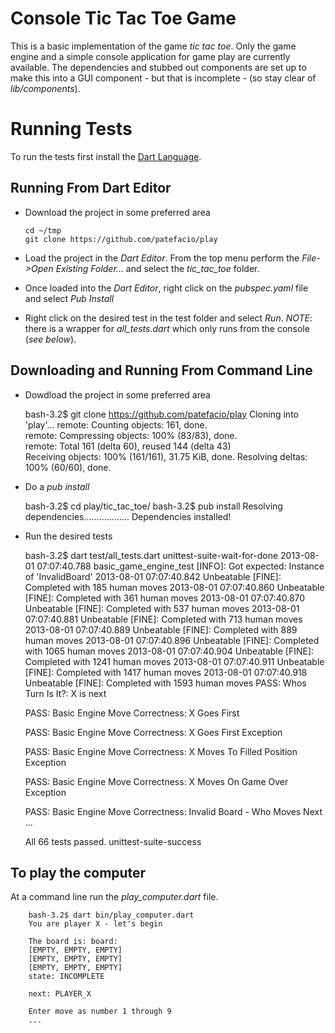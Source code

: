 # Console Tic Tac Toe Game

This is a basic implementation of the game _tic tac toe_. Only the
game engine and a simple console application for game play are
currently available. The dependencies and stubbed out components are
set up to make this into a GUI component - but that is incomplete -
(so stay clear of _lib/components_).

# Running Tests
  To run the tests first install the [Dart
  Language](http://www.dartlang.org/#get-started).

## Running From Dart Editor  
  * Download the project in some preferred area

        cd ~/tmp
        git clone https://github.com/patefacio/play

  * Load the project in the _Dart Editor_. From the top menu perform
    the _File->Open Existing Folder..._ and select the _tic\_tac\_toe_
    folder.
  * Once loaded into the _Dart Editor_, right click on the
    _pubspec.yaml_ file and select _Pub Install_
  * Right click on the desired test in the test folder and select
    _Run_. *NOTE*: there is a wrapper for _all\_tests.dart_ which only
    runs from the console (_see below_).

## Downloading and Running From Command Line

   * Dowdload the project in some preferred area

        bash-3.2$ git clone https://github.com/patefacio/play
        Cloning into 'play'...
        remote: Counting objects: 161, done.        
        remote: Compressing objects: 100% (83/83), done.        
        remote: Total 161 (delta 60), reused 144 (delta 43)        
        Receiving objects: 100% (161/161), 31.75 KiB, done.
        Resolving deltas: 100% (60/60), done.

   * Do a _pub install_
  
        bash-3.2$ cd play/tic_tac_toe/
        bash-3.2$ pub install
        Resolving dependencies..................
        Dependencies installed!

   * Run the desired tests

        bash-3.2$ dart test/all_tests.dart 
        unittest-suite-wait-for-done
        2013-08-01 07:07:40.788	basic_game_engine_test	[INFO]:	Got expected: Instance of 'InvalidBoard'
        2013-08-01 07:07:40.842	Unbeatable	[FINE]:	Completed with 185 human moves
        2013-08-01 07:07:40.860	Unbeatable	[FINE]:	Completed with 361 human moves
        2013-08-01 07:07:40.870	Unbeatable	[FINE]:	Completed with 537 human moves
        2013-08-01 07:07:40.881	Unbeatable	[FINE]:	Completed with 713 human moves
        2013-08-01 07:07:40.889	Unbeatable	[FINE]:	Completed with 889 human moves
        2013-08-01 07:07:40.896	Unbeatable	[FINE]:	Completed with 1065 human moves
        2013-08-01 07:07:40.904	Unbeatable	[FINE]:	Completed with 1241 human moves
        2013-08-01 07:07:40.911	Unbeatable	[FINE]:	Completed with 1417 human moves
        2013-08-01 07:07:40.918	Unbeatable	[FINE]:	Completed with 1593 human moves
        PASS: Whos Turn Is It?: X is next
    
        PASS: Basic Engine Move Correctness: X Goes First
    
        PASS: Basic Engine Move Correctness: X Goes First Exception
    
        PASS: Basic Engine Move Correctness: X Moves To Filled Position Exception
    
        PASS: Basic Engine Move Correctness: X Moves On Game Over Exception
    
        PASS: Basic Engine Move Correctness: Invalid Board - Who Moves Next
        ...
        
        All 66 tests passed.
        unittest-suite-success
    
    
## To play the computer
   
   At a command line run the _play\_computer.dart_ file.
    
        bash-3.2$ dart bin/play_computer.dart 
        You are player X - let's begin
    
        The board is: board: 
        [EMPTY, EMPTY, EMPTY]
        [EMPTY, EMPTY, EMPTY]
        [EMPTY, EMPTY, EMPTY]
        state: INCOMPLETE
    
        next: PLAYER_X
    
        Enter move as number 1 through 9
        ...
